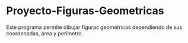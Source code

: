 # Proyecto-Figuras-Geometricas
Este programa permite dibujar figuras geométricas dependiendo de sus coordenadas, área y perímetro.
